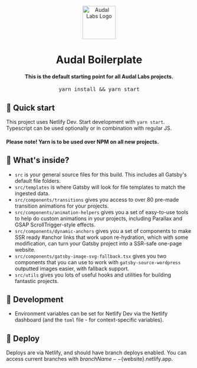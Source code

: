 <p align="center">
  <a href="http://www.audallabs.com">
    <img alt="Audal Labs Logo" src="https://static.audallabs.com/logodark.png" width="90" />
  </a>
</p>

<h1 align="center">Audal Boilerplate</h1>

<h4 align="center">This is the default starting point for all Audal Labs projects‍.</h4>

<pre align="center">yarn install && yarn start</pre>

## 🚀 Quick start

This project uses Netlify Dev. Start development with `yarn start`. Typescript can be used optionally or in combination with regular JS.

#### Please note! Yarn is to be used over NPM on all new projects.

## 🧐 What's inside?

- `src` is your general source files for this build. This includes all Gatsby's default file folders.
- `src/templates` is where Gatsby will look for file templates to match the ingested data.
- `src/components/transitions` gives you access to over 80 pre-made transition animations for your projects.
- `src/components/animation-helpers` gives you a set of easy-to-use tools to help do custom animations in your projects, including Parallax and GSAP ScrollTrigger-style effects.
- `src/components/dynamic-anchors` gives you a set of components to make SSR ready #anchor links that work upon re-hydration, which with some modification, can turn your Gatsby project into a SSR-safe one-page website.
- `src/components/gatsby-image-svg-fallback.tsx` gives you two components that you can use to work with `gatsby-source-wordpress` outputted images easier, with fallback support.
- `src/utils` gives you lots of useful hooks and utilities for building fantastic projects.

## 🔨 Development

- Environment variables can be set for Netlify Dev via the Netlify dashboard (and the `toml` file - for context-specific variables).

## 💫 Deploy

Deploys are via Netlify, and should have branch deploys enabled.
You can access current branches with ${branchName}--${website}.netlify.app.
